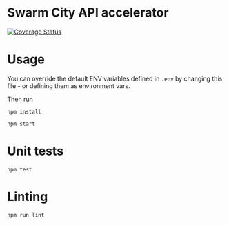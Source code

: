 # Swarm City API accelerator

[![Coverage Status](https://coveralls.io/repos/github/swarmcity/SwarmCityAPI/badge.svg)](https://coveralls.io/github/swarmcity/SwarmCityAPI)

# Usage

You can override the default ENV variables defined in `.env` by changing this file - or defining them as environment vars.

Then run

`npm install`

`npm start`


# Unit tests

`npm test`

# Linting 

`npm run lint`

